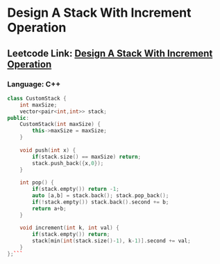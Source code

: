 # Design A Stack With Increment Operation

## Leetcode Link: [Design A Stack With Increment Operation](https://leetcode.com/problems/design-a-stack-with-increment-operation/)
### Language: C++

```cpp
class CustomStack {
    int maxSize;
    vector<pair<int,int>> stack;
public:
    CustomStack(int maxSize) {
        this->maxSize = maxSize;
    }
    
    void push(int x) {
        if(stack.size() == maxSize) return;
        stack.push_back({x,0});
    }
    
    int pop() {
        if(stack.empty()) return -1;
        auto [a,b] = stack.back(); stack.pop_back();
        if(!stack.empty()) stack.back().second += b;
        return a+b;
    }
    
    void increment(int k, int val) {
        if(stack.empty()) return;
        stack[min(int(stack.size()-1), k-1)].second += val;
    }
};```



